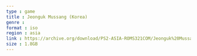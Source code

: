 ```yaml
---
type : game
title : Jeonguk Mussang (Korea)
genre : 
format : iso
region : asia
link : https://archive.org/download/PS2-ASIA-ROMS321COM/Jeonguk%20Mussang%20%28Korea%29.7z
size : 1.8GB
---
```

